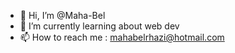 - 👋 Hi, I’m @Maha-Bel
- 🌱 I’m currently learning about web dev
- 📫 How to reach me : mahabelrhazi@hotmail.com

